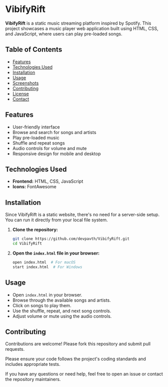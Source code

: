 # VibifyRift

**VibifyRift** is a static music streaming platform inspired by Spotify. This project showcases a music player web application built using HTML, CSS, and JavaScript, where users can play pre-loaded songs.

## Table of Contents

- [Features](#features)
- [Technologies Used](#technologies-used)
- [Installation](#installation)
- [Usage](#usage)
- [Screenshots](#screenshots)
- [Contributing](#contributing)
- [License](#license)
- [Contact](#contact)

## Features

- User-friendly interface
- Browse and search for songs and artists
- Play pre-loaded music
- Shuffle and repeat songs
- Audio controls for volume and mute
- Responsive design for mobile and desktop

## Technologies Used

- **Frontend:** HTML, CSS, JavaScript
- **Icons:** FontAwesome 

## Installation

Since VibifyRift is a static website, there's no need for a server-side setup. You can run it directly from your local file system.

1. **Clone the repository:**
    ```bash
    git clone https://github.com/devpavth/VibifyRift.git
    cd VibifyRift
    ```

2. **Open the `index.html` file in your browser:**
    ```bash
    open index.html  # For macOS
    start index.html  # For Windows
    ```

## Usage

- Open `index.html` in your browser.
- Browse through the available songs and artists.
- Click on songs to play them.
- Use the shuffle, repeat, and next song controls.
- Adjust volume or mute using the audio controls.

<!-- ## Screenshots

![Homepage](path/to/homepage-screenshot.png)
*Description of the homepage*

![Music Player](path/to/music-player-screenshot.png)
*Description of the music player feature*  -->

## Contributing

Contributions are welcome! Please fork this repository and submit pull requests.

Please ensure your code follows the project's coding standards and includes appropriate tests.

If you have any questions or need help, feel free to open an issue or contact the repository maintainers.

